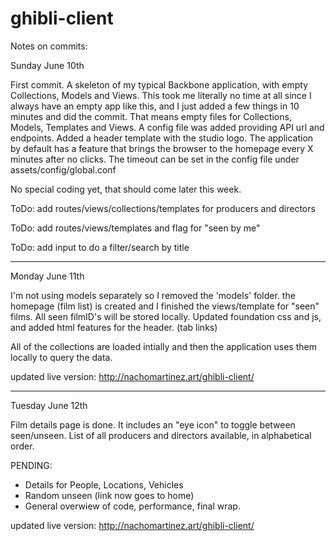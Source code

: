 # ghibli-client

Notes on commits:

Sunday June 10th

First commit. A skeleton of my typical Backbone application, with empty Collections, Models and Views.
This took me literally no time at all since I always have an empty app like this, and I just added a few things in 10 minutes and did the commit. That means empty files for Collections, Models, Templates and Views.
A config file was added providing API url and endpoints.
Added a header template with the studio logo.
The application by default has a feature that brings the browser to the homepage every X minutes after no clicks. The timeout can be set in the config file under assets/config/global.conf

No special coding yet, that should come later this week.

ToDo: add routes/views/collections/templates for producers and directors

ToDo: add routes/views/templates and flag for "seen by me"

ToDo: add input to do a filter/search by title

------------------------------------------------------------

Monday June 11th

I'm not using models separately so I removed the 'models' folder.
the homepage (film list) is created and I finished the views/template for "seen" films. All seen filmID's will be stored locally.
Updated foundation css and js, and added html features for the header. (tab links)

All of the collections are loaded intially and then the application uses them locally to query the data.

updated live version:
http://nachomartinez.art/ghibli-client/

------------------------------------------------------------

Tuesday June 12th

Film details page is done. It includes an "eye icon" to toggle between seen/unseen.
List of all producers and directors available, in alphabetical order.

PENDING:

- Details for People, Locations, Vehicles
- Random unseen (link now goes to home)
- General overwiew of code, performance, final wrap.

updated live version:
http://nachomartinez.art/ghibli-client/